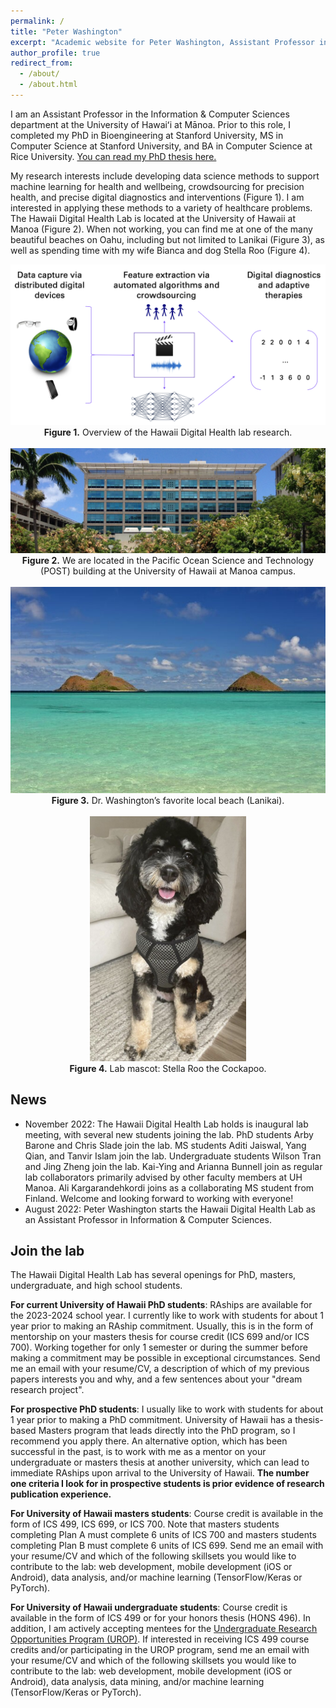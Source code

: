 ```yaml
---
permalink: /
title: "Peter Washington"
excerpt: "Academic website for Peter Washington, Assistant Professor in Computer Science at the University of Hawaii at Manoa"
author_profile: true
redirect_from: 
  - /about/
  - /about.html
---
```



I am an Assistant Professor in the Information & Computer Sciences department at the University of Hawaiʻi at Mānoa. Prior to this role, I completed my PhD in Bioengineering at Stanford University, MS in Computer Science at Stanford University, and BA in Computer Science at Rice University. <a href="https://stacks.stanford.edu/file/druid:rn871vb3166/Stanford_University_Bioengineering_PhD_Thesis__Peter_Washington%20-%20FinalFinal-augmented.pdf" target="_blank">You can read my PhD thesis here.</a>

My research interests include developing data science methods to support machine learning for health and wellbeing, crowdsourcing for precision health, and precise digital diagnostics and interventions (Figure 1). I am interested in applying these methods to a variety of healthcare problems. The Hawaii Digital Health Lab is located at the University of Hawaii at Manoa (Figure 2). When not working, you can find me at one of the many beautiful beaches on Oahu, including but not limited to Lanikai (Figure 3), as well as spending time with my wife Bianca and dog Stella Roo (Figure 4).

<center>
<img src="../images/lab-overview.png" /><br>
<b>Figure 1.</b> Overview of the Hawaii Digital Health lab research.
<br><br>
<img src="../images/POST.jpeg" /><br>
<b>Figure 2.</b> We are located in the Pacific Ocean Science and Technology (POST) building at the University of Hawaii at Manoa campus.
<br><br>
<img src="../images/lanikai-beach.jpeg" /><br>
<b>Figure 3.</b> Dr. Washington’s favorite local beach (Lanikai).
<br><br>
<img src="../images/stella.png" width="250" /><br>
<b>Figure 4.</b> Lab mascot: Stella Roo the Cockapoo.
</center>


News
------
* November 2022: The Hawaii Digital Health Lab holds is inaugural lab meeting, with several new students joining the lab. PhD students Arby Barone and Chris Slade join the lab. MS students Aditi Jaiswal, Yang Qian, and Tanvir Islam join the lab. Undergraduate students Wilson Tran and Jing Zheng join the lab. Kai-Ying and Arianna Bunnell join as regular lab collaborators primarily advised by other faculty members at UH Manoa. Ali Kargarandehkordi joins as a collaborating MS student from Finland. Welcome and looking forward to working with everyone!
* August 2022: Peter Washington starts the Hawaii Digital Health Lab as an Assistant Professor in Information & Computer Sciences.

Join the lab
------
The Hawaii Digital Health Lab has several openings for PhD, masters, undergraduate, and high school students. 

<b>For current University of Hawaii PhD students</b>: RAships are available for the 2023-2024 school year. I currently like to work with students for about 1 year prior to making an RAship commitment. Usually, this is in the form of mentorship on your masters thesis for course credit (ICS 699 and/or ICS 700). Working together for only 1 semester or during the summer before making a commitment may be possible in exceptional circumstances. Send me an email with your resume/CV, a description of which of my previous papers interests you and why, and a few sentences about your "dream research project".

<b>For prospective PhD students</b>: I usually like to work with students for about 1 year prior to making a PhD commitment. University of Hawaii has a thesis-based Masters program that leads directly into the PhD program, so I recommend you apply there. An alternative option, which has been successful in the past, is to work with me as a mentor on your undergraduate or masters thesis at another university, which can lead to immediate RAships upon arrival to the University of Hawaii. <b>The number one criteria I look for in prospective students is prior evidence of research publication experience.</b>

<b>For University of Hawaii masters students</b>: Course credit is available in the form of ICS 499, ICS 699, or ICS 700. Note that masters students completing Plan A must complete 6 units of ICS 700 and masters students completing Plan B must complete 6 units of ICS 699. Send me an email with your resume/CV and which of the following skillsets you would like to contribute to the lab: web development, mobile development (iOS or Android), data analysis, and/or machine learning (TensorFlow/Keras or PyTorch).

<b>For University of Hawaii undergraduate students</b>: Course credit is available in the form of ICS 499 or for your honors thesis (HONS 496). In addition, I am actively accepting mentees for the <a href="https://manoa.hawaii.edu/undergrad/urop/student-funding/project/about/" target="_blank">Undergraduate Research Opportunities Program (UROP)</a>. If interested in receiving ICS 499 course credits and/or participating in the UROP program, send me an email with your resume/CV and which of the following skillsets you would like to contribute to the lab: web development, mobile development (iOS or Android), data analysis, data mining, and/or machine learning (TensorFlow/Keras or PyTorch).



